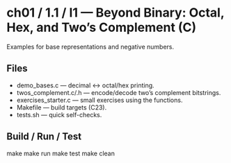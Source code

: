 # ch01 / 1.1 / l1 — Beyond Binary: Octal, Hex, and Two’s Complement (C)

Examples for base representations and negative numbers.

## Files
- demo_bases.c — decimal ↔ octal/hex printing.
- twos_complement.c/.h — encode/decode two’s complement bitstrings.
- exercises_starter.c — small exercises using the functions.
- Makefile — build targets (C23).
- tests.sh — quick self-checks.

## Build / Run / Test
make
make run
make test
make clean
